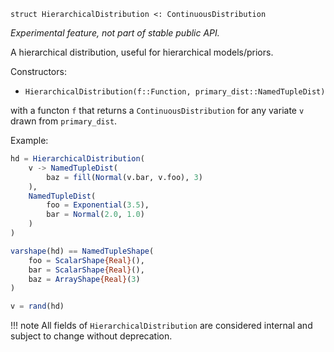 ```
struct HierarchicalDistribution <: ContinuousDistribution
```

*Experimental feature, not part of stable public API.*

A hierarchical distribution, useful for hierarchical models/priors.

Constructors:

  * `HierarchicalDistribution(f::Function, primary_dist::NamedTupleDist)`

with a functon `f` that returns a `ContinuousDistribution` for any variate `v` drawn from `primary_dist`.

Example:

```julia
hd = HierarchicalDistribution(
    v -> NamedTupleDist(
        baz = fill(Normal(v.bar, v.foo), 3)
    ),
    NamedTupleDist(
        foo = Exponential(3.5),
        bar = Normal(2.0, 1.0)
    )
)

varshape(hd) == NamedTupleShape(
    foo = ScalarShape{Real}(),
    bar = ScalarShape{Real}(),
    baz = ArrayShape{Real}(3)
)

v = rand(hd)
```

!!! note
    All fields of `HierarchicalDistribution` are considered internal and subject to change without deprecation.

